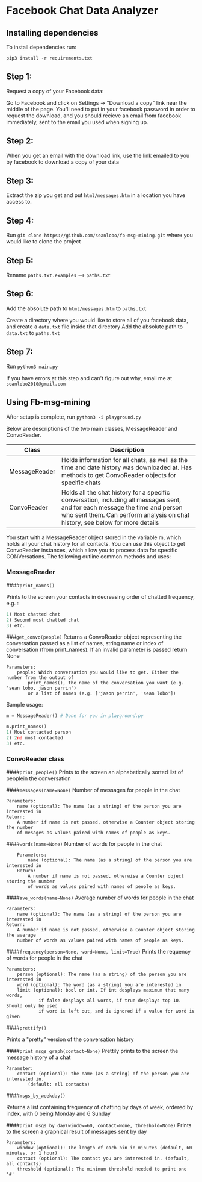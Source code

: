 # Facebook Chat Data Analyzer

## Installing dependencies

To install dependencies run:

    pip3 install -r requirements.txt


## Step 1:

Request a copy of your Facebook data:

Go to Facebook and click on Settings -> "Download a copy" link near the middle of the page.
You'll need to put in your facebook password in order to request the download, and you should
recieve an email from facebook immediately, sent to the email you used when signing up.


## Step 2:

When you get an email with the download link, use the link emailed to you by facebook 
to download a copy of your data


## Step 3:

Extract the zip you get and put `html/messages.htm` in a location you have access to. 


## Step 4:

Run `git clone https://github.com/seanlobo/fb-msg-mining.git` where you would like to clone the project


## Step 5:

Rename `paths.txt.examples` --> `paths.txt`


## Step 6:

Add the absolute path to `html/messages.htm` to `paths.txt`

Create a directory where you would like to store all of you facebook data, and create a 
`data.txt` file inside that directory
Add the absolute path to `data.txt` to `paths.txt`


## Step 7:

Run `python3 main.py`

If you have errors at this step and can't figure out why, email me at `seanlobo2010@gmail.com`


## Using Fb-msg-mining

After setup is complete, run `python3 -i playground.py`

Below are descriptions of the two main classes, MessageReader and ConvoReader.

| Class   | Description |
|-------------|-------------|
|MessageReader | Holds information for all chats, as well as the time and date history was downloaded at. Has methods to get ConvoReader objects for specific chats |
|ConvoReader | Holds all the chat history for a specific conversation, including all messages sent, and for each message the time and person who sent them. Can perform analysis on chat history, see below for more details |


You start with a MessageReader object stored in the variable m, which holds all your chat history for all contacts. You can use this object to get ConvoReader instances, which allow you to process data for specific CONVersations. The following outline common methods and uses:


### MessageReader

####`print_names()` 

Prints to the screen your contacts in decreasing order of chatted frequency, e.g. :
```python
1) Most chatted chat
2) Second most chatted chat
3) etc.
```

###`get_convo(people)`
Returns a ConvoReader object representing the conversation
passed as a list of names, string name or index of conversation
(from print_names). If an invalid parameter is passed return None

	Parameters:
		people: Which conversation you would like to get. Either the number from the output of 
			print_names(), the name of the conversation you want (e.g. 'sean lobo, jason perrin') 
			or a list of names (e.g. ['jason perrin', 'sean lobo'])


Sample usage:
```python
m = MessageReader() # Done for you in playground.py

m.print_names()
1) Most contacted person
2) 2nd most contacted
3) etc.
```
### ConvoReader class ###

####`print_people()`
Prints to the screen an alphabetically sorted list of peoplein the conversation

####`messages(name=None)`
Number of messages for people in the chat 

	Parameters:
		name (optional): The name (as a string) of the person you are interested in
	Return:
		A number if name is not passed, otherwise a Counter object storing the number
		of mesages as values paired with names of people as keys.


####`words(name=None)`
Number of words for people in the chat

		Parameters:
			name (optional): The name (as a string) of the person you are interested in
		Return:
			A number if name is not passed, otherwise a Counter object storing the number
			of words as values paired with names of people as keys.


####`ave_words(name=None)`
Average number of words for people in the chat

	Parameters:
		name (optional): The name (as a string) of the person you are interested in
	Return:
		A number if name is not passed, otherwise a Counter object storing the average
		number of words as values paired with names of people as keys.


####`frequency(person=None, word=None, limit=True)`
Prints the requency of words for people in the chat
	
	Parameters:
		person (optional): The name (as a string) of the person you are interested in
		word (optional): The word (as a string) you are interested in
		limit (optional): bool or int. If int desplays maximum that many words, 
				if false desplays all words, if true desplays top 10. Should only be used
				if word is left out, and is ignored if a value for word is given

####`prettify()`

Prints a "pretty" version of the conversation history

####`print_msgs_graph(contact=None)`
Prettily prints to the screen the message history of a chat
	
	Parameter:
		contact (optional): the name (as a string) of the person you are interested in.
			(default: all contacts)


####`msgs_by_weekday()`

Returns a list containing frequency of chatting by days of week, ordered by index, with 0 being Monday and 6 Sunday

####`print_msgs_by_day(window=60, contact=None, threshold=None)`
Prints to the screen a graphical result of messages sent by day
	
	Parameters:
		window (optional): The length of each bin in minutes (default, 60 minutes, or 1 hour)
		contact (optional): The contact you are interested in. (default, all contacts)
		threshold (optional): The minimum threshold needed to print one '#'




